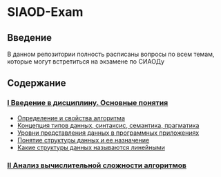 # SIAOD-Exam

## Введение

В данном репозитории полность расписаны вопросы по всем темам, которые могут встретиться на экзамене по СИАОДу

## Содержание

### [I Введение в дисциплину. Основные понятия](https://github.com/Soup-o-Stat/SIAOD-Exam/blob/main/topic_1.md)
* [Определение и свойства алгоритма]()
* [Концепция типов данных, синтаксис, семантика, прагматика]()
* [Уровни представления данных в программных приложениях]()
* [Понятие структуры данных и ее назначение]()
* [Какие структуры данных называются линейными]()

### [II Анализ вычислительной сложности алгоритмов](https://github.com/Soup-o-Stat/SIAOD-Exam/blob/main/topic_2.md)